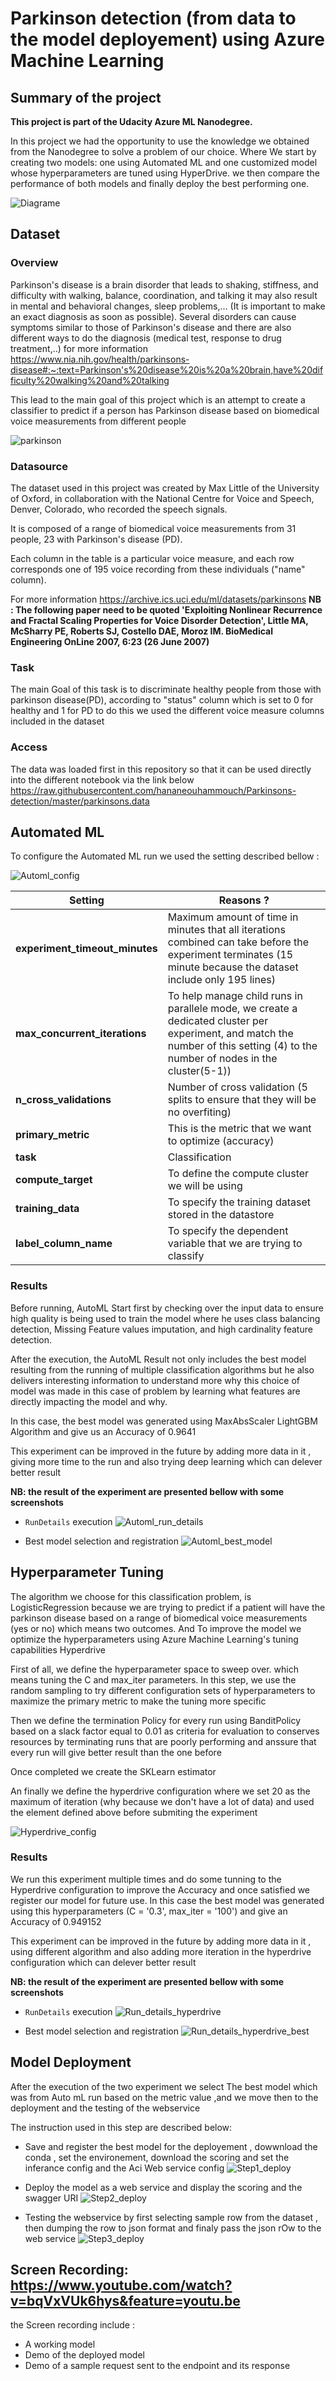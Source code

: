 
# Parkinson detection (from data to the model deployement) using Azure Machine Learning  

## Summary of the project
**This project is part of the Udacity Azure ML Nanodegree.**

In this project we had the opportunity to use the knowledge we obtained from the Nanodegree to solve a problem of our choice. 
Where We start by creating two models: one using Automated ML and one customized model whose hyperparameters are tuned using HyperDrive. we then compare the performance of both models and finally deploy the best performing one.

![Diagrame](Diagram.png "Diagrame")

## Dataset

### Overview
Parkinson's disease is a brain disorder that leads to shaking, stiffness, and difficulty with walking, balance, coordination, and talking it may also result in mental and behavioral changes, sleep problems,... (It is important to make an exact diagnosis as soon as possible). Several disorders can cause symptoms similar to those of Parkinson's disease and there are also different ways to do the diagnosis (medical test, response to drug treatment,..) for more information https://www.nia.nih.gov/health/parkinsons-disease#:~:text=Parkinson's%20disease%20is%20a%20brain,have%20difficulty%20walking%20and%20talking

This lead to the main goal of this project which is  an attempt to create a classifier to predict if a person has Parkinson disease based on biomedical voice measurements from different people

![parkinson](parkinson.jpg "parkinson")

### Datasource
The dataset used in this project was created by Max Little of the University of Oxford, in collaboration with the National Centre for Voice and Speech, Denver, Colorado, who recorded the speech signals. 

It is composed of a range of biomedical voice measurements from 31 people, 23 with Parkinson's disease (PD). 

Each column in the table is a particular voice measure, and each row corresponds one of 195 voice recording from these individuals ("name" column). 

For more information https://archive.ics.uci.edu/ml/datasets/parkinsons
**NB : The following paper need to be quoted 'Exploiting Nonlinear Recurrence and Fractal Scaling Properties for Voice Disorder Detection', Little MA, McSharry PE, Roberts SJ, Costello DAE, Moroz IM. BioMedical Engineering OnLine 2007, 6:23 (26 June 2007)**

### Task
The main Goal of this task is to discriminate healthy people from those with parkinson disease(PD), according to "status" column which is set to 0 for healthy and 1 for PD to do this we used the different voice measure columns included in the dataset

### Access
The data was loaded first in this repository so that it can be used directly into the different notebook via the link below  https://raw.githubusercontent.com/hananeouhammouch/Parkinsons-detection/master/parkinsons.data

## Automated ML
To configure the Automated ML run we used the setting described bellow :

![Automl_config](Automl_config.PNG "Automl_confige")

|Setting |Reasons ?|
|-|-|
|**experiment_timeout_minutes**|Maximum amount of time in minutes that all iterations combined can take before the experiment terminates (15 minute because the dataset include only 195 lines)|
|**max_concurrent_iterations**|To help manage child runs in parallele mode, we create a dedicated cluster per experiment, and match the number of this setting (4) to the number of nodes in the cluster(5-1))|
|**n_cross_validations**|Number of cross validation (5 splits to ensure that they will be no overfiting) |
|**primary_metric**|This is the metric that we want to optimize (accuracy) |
|**task**|Classification |
|**compute_target**|To define the compute cluster we will be using |
|**training_data**|To specify the training dataset stored in the datastore  |
|**label_column_name**|To specify the dependent variable that we are trying to classify |

### Results

Before running, AutoML Start first by checking over the input data to ensure high quality is being used to train the model where he uses class balancing detection, Missing Feature values imputation, and high cardinality feature detection.

After the execution, the AutoML Result not only includes the best model resulting from the running of multiple classification algorithms but he also delivers interesting information to understand more why this choice of model was made in this case of problem by learning what features are directly impacting the model and why.

In this case, the best model was generated using MaxAbsScaler LightGBM Algorithm and give us an Accuracy of 0.9641

This experiment can be improved in the future by adding more data in it , giving more time to the run and also trying deep learning which can delever better result

**NB: the result of the experiment are presented bellow with some screenshots** 

*  `RunDetails` execution 
![Automl_run_details](Automl_run_details.PNG "Automl_run_details")

*  Best model selection and registration 
![Automl_best_model](Automl_best_model.PNG "Automl_best_model")


## Hyperparameter Tuning

The algorithm we choose for this classification problem, is LogisticRegression because we are trying to predict if a patient will have the parkinson disease based on a range of biomedical voice measurements (yes or no) which means two outcomes.
And To improve the model we optimize the hyperparameters using Azure Machine Learning's tuning capabilities Hyperdrive

First of all, we define the hyperparameter space to sweep over. which means tuning the C and max_iter parameters. In this step, we use the random sampling to try different configuration sets of hyperparameters to maximize the primary metric to make the tuning more specific

Then we define the termination Policy for every run using BanditPolicy based on a slack factor equal to 0.01 as criteria for evaluation to conserves resources by terminating runs that are poorly performing and anssure that every run will give better result than the one before

Once completed we create the SKLearn estimator

An finally we define the hyperdrive configuration where we set 20 as the maximum of iteration (why because we don't have a lot of data) and used the element defined above before submiting the experiment

![Hyperdrive_config](Hyperdrive_config.PNG "Hyperdrive_config")

### Results

We run this experiment multiple times and do some tunning to the Hyperdrive configuration to improve the Accuracy and once satisfied we register our model for future use. In this case the best model was generated using this hyperparameters (C = '0.3', max_iter = '100') and give an Accuracy of 0.949152

This experiment can be improved in the future by adding more data in it , using different algorithm  and also adding more iteration in the hyperdrive configuration which can delever better result

**NB: the result of the experiment are presented bellow with some screenshots** 

*  `RunDetails` execution 
![Run_details_hyperdrive](Run_details_hyperdrive.PNG "Run_details_hyperdrive")

*  Best model selection and registration 
![Run_details_hyperdrive_best](Run_details_hyperdrive_best.png "Run_details_hyperdrive_best")

## Model Deployment
After the execution of the two experiment we select The best model which was from Auto mL run based on the metric value ,and we move then to the deployment and the testing of the webservice 

The instruction used in this step are described below:

*  Save and register the best model for the deployement , dowwnload the conda , set the environement, download the scoring and set the inferance config and the Aci Web service config 
![Step1_deploy](step1_deploy.PNG "Step1_deploy")

*  Deploy the model as a web service and display the scoring and the swagger URI
![Step2_deploy](step2_deploy.PNG "Step2_deploy")

*  Testing the webservice by first selecting sample row from the dataset , then dumping the row to json format and finaly pass the json rOw to the web service 
![Step3_deploy](step3_deploy.PNG "Step3_deploy")


## Screen Recording: https://www.youtube.com/watch?v=bqVxVUk6hys&feature=youtu.be
the Screen recording include :
- A working model
- Demo of the deployed  model
- Demo of a sample request sent to the endpoint and its response
